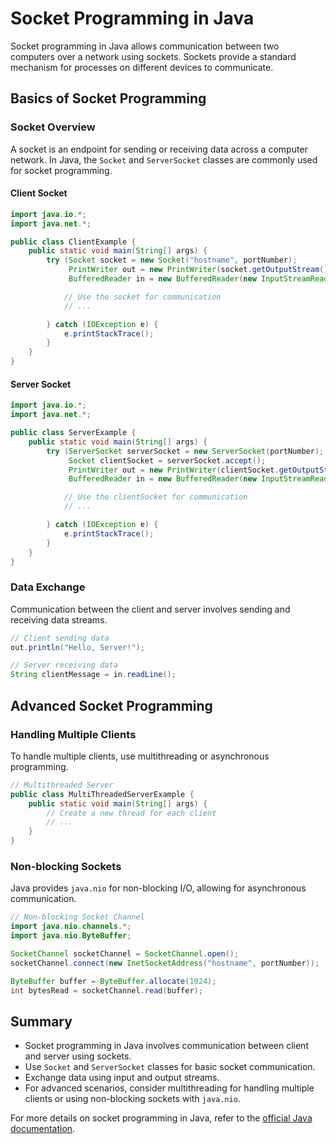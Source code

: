 # Socket Programming in Java

Socket programming in Java allows communication between two computers over a network using sockets. Sockets provide a standard mechanism for processes on different devices to communicate.

## Basics of Socket Programming

### Socket Overview

A socket is an endpoint for sending or receiving data across a computer network. In Java, the `Socket` and `ServerSocket` classes are commonly used for socket programming.

#### Client Socket

```java
import java.io.*;
import java.net.*;

public class ClientExample {
    public static void main(String[] args) {
        try (Socket socket = new Socket("hostname", portNumber);
             PrintWriter out = new PrintWriter(socket.getOutputStream(), true);
             BufferedReader in = new BufferedReader(new InputStreamReader(socket.getInputStream()))) {

            // Use the socket for communication
            // ...

        } catch (IOException e) {
            e.printStackTrace();
        }
    }
}
```

#### Server Socket

```java
import java.io.*;
import java.net.*;

public class ServerExample {
    public static void main(String[] args) {
        try (ServerSocket serverSocket = new ServerSocket(portNumber);
             Socket clientSocket = serverSocket.accept();
             PrintWriter out = new PrintWriter(clientSocket.getOutputStream(), true);
             BufferedReader in = new BufferedReader(new InputStreamReader(clientSocket.getInputStream()))) {

            // Use the clientSocket for communication
            // ...

        } catch (IOException e) {
            e.printStackTrace();
        }
    }
}
```

### Data Exchange

Communication between the client and server involves sending and receiving data streams.

```java
// Client sending data
out.println("Hello, Server!");

// Server receiving data
String clientMessage = in.readLine();
```

## Advanced Socket Programming

### Handling Multiple Clients

To handle multiple clients, use multithreading or asynchronous programming.

```java
// Multithreaded Server
public class MultiThreadedServerExample {
    public static void main(String[] args) {
        // Create a new thread for each client
        // ...
    }
}
```

### Non-blocking Sockets

Java provides `java.nio` for non-blocking I/O, allowing for asynchronous communication.

```java
// Non-blocking Socket Channel
import java.nio.channels.*;
import java.nio.ByteBuffer;

SocketChannel socketChannel = SocketChannel.open();
socketChannel.connect(new InetSocketAddress("hostname", portNumber));

ByteBuffer buffer = ByteBuffer.allocate(1024);
int bytesRead = socketChannel.read(buffer);
```

## Summary

- Socket programming in Java involves communication between client and server using sockets.
- Use `Socket` and `ServerSocket` classes for basic socket communication.
- Exchange data using input and output streams.
- For advanced scenarios, consider multithreading for handling multiple clients or using non-blocking sockets with `java.nio`.

For more details on socket programming in Java, refer to the [official Java documentation](https://docs.oracle.com/javase/tutorial/networking/sockets/index.html).
